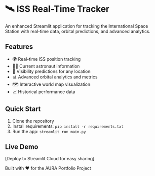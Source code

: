 # 🛰️ ISS Real-Time Tracker

 An enhanced Streamlit application for tracking the International Space Station with real-time data, 
 orbital predictions, and advanced analytics.
 
 ## Features
 - 🌍 Real-time ISS position tracking
 - 👨‍🚀 Current astronaut information  
 - 🔭 Visibility predictions for any location
 - 📊 Advanced orbital analytics and metrics
 - 🗺️ Interactive world map visualization
 - 📈 Historical performance data
 
 ## Quick Start
 1. Clone the repository
 2. Install requirements: `pip install -r requirements.txt`
 3. Run the app: `streamlit run main.py`
 
 ## Live Demo
 [Deploy to Streamlit Cloud for easy sharing]
 
 Built with ❤️ for the AURA Portfolio Project
